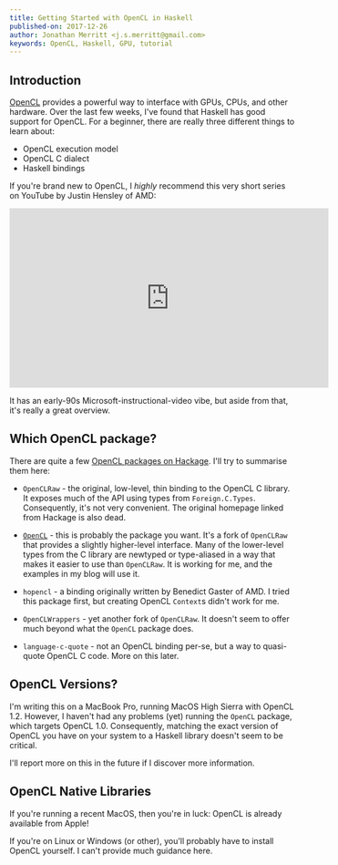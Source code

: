 ```yaml
---
title: Getting Started with OpenCL in Haskell
published-on: 2017-12-26
author: Jonathan Merritt <j.s.merritt@gmail.com>
keywords: OpenCL, Haskell, GPU, tutorial
---
```


## Introduction

[OpenCL][OPENCL_WIKIPEDIA] provides a powerful way to interface with GPUs, CPUs,
and other hardware. Over the last few weeks, I've found that Haskell has good
support for OpenCL. For a beginner, there are really three different things to
learn about:

  - OpenCL execution model
  - OpenCL C dialect
  - Haskell bindings
  
If you're brand new to OpenCL, I _highly_ recommend this very short series on 
YouTube by Justin Hensley of AMD:

<iframe 
  width="560" 
  height="315" 
  src="https://www.youtube.com/embed/aKtpZuokeEk" 
  frameborder="0" 
  gesture="media" 
  allow="encrypted-media" 
  allowfullscreen></iframe>

It has an early-90s Microsoft-instructional-video vibe, but aside from that, 
it's really a great overview.

## Which OpenCL package?

There are quite a few [OpenCL packages on Hackage][HKG_OPENCL]. I'll try to
summarise them here:

  - `OpenCLRaw` - the original, low-level, thin binding to the OpenCL C library.
    It exposes much of the API using types from `Foreign.C.Types`. Consequently,
    it's not very convenient. The original homepage linked from Hackage is also
    dead.

  - [`OpenCL`][OPENCL] - this is probably the package you want. It's a fork of
    `OpenCLRaw` that provides a slightly higher-level interface. Many of the
    lower-level types from the C library are newtyped or type-aliased in a way
    that makes it easier to use than `OpenCLRaw`. It is working for me, and the
    examples in my blog will use it.

  - `hopencl` - a binding originally written by Benedict Gaster of AMD. I tried
    this package first, but creating OpenCL `Context`s didn't work for me.

  - `OpenCLWrappers` - yet another fork of `OpenCLRaw`. It doesn't seem to offer
    much beyond what the `OpenCL` package does.

  - `language-c-quote` - not an OpenCL binding per-se, but a way to quasi-quote
    OpenCL C code. More on this later.
    
## OpenCL Versions?

I'm writing this on a MacBook Pro, running MacOS High Sierra with OpenCL 1.2.
However, I haven't had any problems (yet) running the `OpenCL` package, which
targets OpenCL 1.0. Consequently, matching the exact version of OpenCL you have
on your system to a Haskell library doesn't seem to be critical.

I'll report more on this in the future if I discover more information.

[OPENCL_WIKIPEDIA]: https://en.wikipedia.org/wiki/OpenCL
[HKG_OPENCL]: https://hackage.haskell.org/packages/search?terms=opencl
[OPENCL]: https://hackage.haskell.org/package/OpenCL

## OpenCL Native Libraries

If you're running a recent MacOS, then you're in luck: OpenCL is already
available from Apple!

If you're on Linux or Windows (or other), you'll probably have to install OpenCL
yourself. I can't provide much guidance here.
